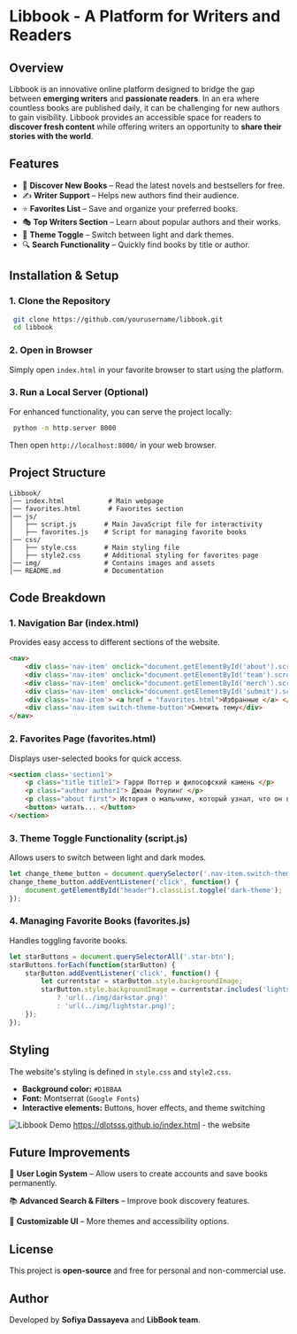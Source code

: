 # **Libbook - A Platform for Writers and Readers**

## **Overview**
Libbook is an innovative online platform designed to bridge the gap between **emerging writers** and **passionate readers**. In an era where countless books are published daily, it can be challenging for new authors to gain visibility. Libbook provides an accessible space for readers to **discover fresh content** while offering writers an opportunity to **share their stories with the world**.

## **Features**
- 📖 **Discover New Books** – Read the latest novels and bestsellers for free.
- ✍️ **Writer Support** – Helps new authors find their audience.
- ⭐ **Favorites List** – Save and organize your preferred books.
- 🎭 **Top Writers Section** – Learn about popular authors and their works.
- 🌙 **Theme Toggle** – Switch between light and dark themes.
- 🔍 **Search Functionality** – Quickly find books by title or author.

## **Installation & Setup**
### **1. Clone the Repository**
```sh
 git clone https://github.com/yourusername/libbook.git
 cd libbook
```

### **2. Open in Browser**
Simply open `index.html` in your favorite browser to start using the platform.

### **3. Run a Local Server (Optional)**
For enhanced functionality, you can serve the project locally:
```sh
 python -m http.server 8000
```
Then open `http://localhost:8000/` in your web browser.

## **Project Structure**
```
Libbook/
│── index.html           # Main webpage
│── favorites.html       # Favorites section
│── js/
│   ├── script.js       # Main JavaScript file for interactivity
│   ├── favorites.js    # Script for managing favorite books
│── css/
│   ├── style.css       # Main styling file
│   ├── style2.css      # Additional styling for favorites page
│── img/                # Contains images and assets
│── README.md           # Documentation
```
## **Code Breakdown**
### **1. Navigation Bar (index.html)**
Provides easy access to different sections of the website.
```html
<nav>
    <div class='nav-item' onclick="document.getElementById('about').scrollIntoView({behavior: 'smooth'});">Проект</div>
    <div class='nav-item' onclick="document.getElementById('team').scrollIntoView({behavior: 'smooth'});">Команда</div>
    <div class='nav-item' onclick="document.getElementById('merch').scrollIntoView({behavior: 'smooth'});">Топ-писатели</div>
    <div class='nav-item' onclick="document.getElementById('submit').scrollIntoView({behavior: 'smooth'});">Заявка</div>
    <div class='nav-item'> <a href = "favorites.html">Избранные </a> </div>
    <div class='nav-item switch-theme-button'>Сменить тему</div>
</nav>
```

### **2. Favorites Page (favorites.html)**
Displays user-selected books for quick access.
```html
<section class='section1'>
    <p class="title title1"> Гарри Поттер и философский камень </p>
    <p class="author author1"> Джоан Роулинг </p>
    <p class="about first"> История о мальчике, который узнал, что он волшебник...</p>
    <button> читать... </button>
</section>
```

### **3. Theme Toggle Functionality (script.js)**
Allows users to switch between light and dark modes.
```js
let change_theme_button = document.querySelector('.nav-item.switch-theme-button');
change_theme_button.addEventListener('click', function() {
    document.getElementById("header").classList.toggle('dark-theme');
});
```

### **4. Managing Favorite Books (favorites.js)**
Handles toggling favorite books.
```js
let starButtons = document.querySelectorAll('.star-btn');
starButtons.forEach(function(starButton) {
    starButton.addEventListener('click', function() {
        let currentstar = starButton.style.backgroundImage;
        starButton.style.backgroundImage = currentstar.includes('lightstar.png')
            ? 'url(../img/darkstar.png)'
            : 'url(../img/lightstar.png)';
    });
});
```
## **Styling**
The website's styling is defined in `style.css` and `style2.css`.
- **Background color:** `#D1BBAA`
- **Font:** Montserrat (`Google Fonts`)
- **Interactive elements:** Buttons, hover effects, and theme switching

![Libbook Demo](img/demo.gif)
https://dlotsss.github.io/index.html - the website

## **Future Improvements**
🚀 **User Login System** – Allow users to create accounts and save books permanently.

📚 **Advanced Search & Filters** – Improve book discovery features.

🎨 **Customizable UI** – More themes and accessibility options.


## **License**
This project is **open-source** and free for personal and non-commercial use.

## **Author**
Developed by **Sofiya Dassayeva** and **LibBook team**.
